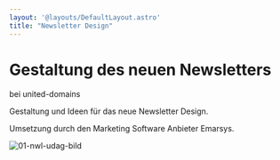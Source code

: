```yaml
---
layout: '@layouts/DefaultLayout.astro'
title: "Newsletter Design"
---
```



# Gestaltung des neuen Newsletters

bei united-domains

Gestaltung und Ideen für das neue Newsletter Design.

Umsetzung durch den Marketing Software Anbieter Emarsys.

![01-nwl-udag-bild](@assets/NeuerNewsletter/01-nwl-udag-bild.jpg)




